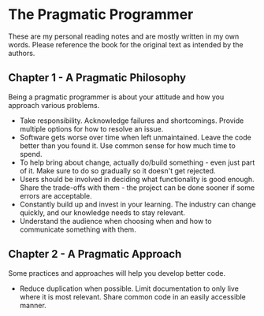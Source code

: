 # The Pragmatic Programmer

These are my personal reading notes and are mostly written in my own words. Please reference the book for the original text as intended by the authors.

## Chapter 1 - A Pragmatic Philosophy

Being a pragmatic programmer is about your attitude and how you approach various problems.

- Take responsibility. Acknowledge failures and shortcomings. Provide multiple options for how to resolve an issue.
- Software gets worse over time when left unmaintained. Leave the code better than you found it. Use common sense for how much time to spend.
- To help bring about change, actually do/build something - even just part of it. Make sure to do so gradually so it doesn't get rejected.
- Users should be involved in deciding what functionality is good enough. Share the trade-offs with them - the project can be done sooner if some errors are acceptable.
- Constantly build up and invest in your learning. The industry can change quickly, and our knowledge needs to stay relevant.
- Understand the audience when choosing when and how to communicate something with them.

## Chapter 2 - A Pragmatic Approach

Some practices and approaches will help you develop better code.

- Reduce duplication when possible. Limit documentation to only live where it is most relevant. Share common code in an easily accessible manner.
